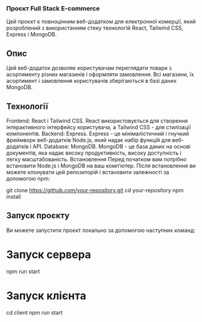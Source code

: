 ### Проєкт Full Stack E-commerce
Цей проєкт є повноцінним веб-додатком для електронної комерції, який розроблений з використанням стеку технологій React, Tailwind CSS, Express і MongoDB.

## Опис
Цей веб-додаток дозволяє користувачам переглядати товари з асортименту різних магазинів і оформляти замовлення. Всі магазини, їх асортимент і замовлення користувачів зберігаються в базі даних MongoDB.

## Технології
Frontend: React і Tailwind CSS. React використовується для створення інтерактивного інтерфейсу користувача, а Tailwind CSS - для стилізації компонентів.
Backend: Express. Express - це мінімалістичний і гнучкий фреймворк веб-додатків Node.js, який надає набір функцій для веб-додатків і API.
Database: MongoDB. MongoDB - це база даних на основі документів, яка надає високу продуктивність, високу доступність і легку масштабованість.
Встановлення
Перед початком вам потрібно встановити Node.js і MongoDB на ваш комп’ютер. Після встановлення ви можете клонувати цей репозиторій і встановити залежності за допомогою npm:

git clone https://github.com/your-repository.git
cd your-repository
npm install

## Запуск проєкту
Ви можете запустити проєкт локально за допомогою наступних команд:

# Запуск сервера
npm run start

# Запуск клієнта
cd client
npm run start
